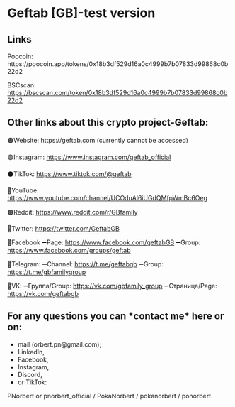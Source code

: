 # Geftab [GB]-test version
<h2>Links</h2>
Poocoin:
https://poocoin.app/tokens/0x18b3df529d16a0c4999b7b07833d99868c0b22d2

BSCscan:
https://bscscan.com/token/0x18b3df529d16a0c4999b7b07833d99868c0b22d2

<h2>Other links about this crypto project-Geftab:</h2>  
🟠Website: https://geftab.com 
(currently cannot be accessed)

🟣Instagram: https://www.instagram.com/geftab_official

⚫️TikTok: https://www.tiktok.com/@geftab

🔴YouTube: https://www.youtube.com/channel/UCOduAl6iUGdQMfpWmBc6Oeg

🟠Reddit: https://www.reddit.com/r/GBfamily

🔵Twitter: https://twitter.com/GeftabGB

🔵Facebook
➖Page: https://www.facebook.com/geftabGB
➖Group: https://www.facebook.com/groups/geftab

🔵Telegram:
➖Channel: https://t.me/geftabgb
➖Group: https://t.me/gbfamilygroup

🔵VK:
➖Группа/Group: https://vk.com/gbfamily_group
➖Страница/Page: https://vk.com/geftabgb 

<h2>For any questions you can *contact me* here or on:</h2>
<ul>
<li>mail (orbert.pn@gmail.com);</li>
<li>LinkedIn,</li> 
<li>Facebook,</li> 
<li>Instagram,</li>
<li>Discord,</li> 
<li>or TikTok:</li>
</ul>
PNorbert or pnorbert_official / PokaNorbert / pokanorbert / ponorbert.
